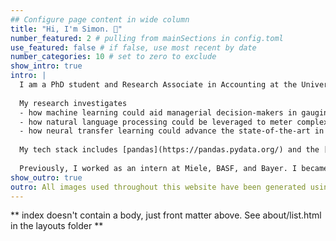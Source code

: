 ```yaml
---
## Configure page content in wide column
title: "Hi, I'm Simon. 👋"
number_featured: 2 # pulling from mainSections in config.toml
use_featured: false # if false, use most recent by date
number_categories: 10 # set to zero to exclude
show_intro: true
intro: |
  I am a PhD student and Research Associate in Accounting at the University of Münster. I am engaged in various [research projects](/research) that all share a common ground: **Data Science**. I strive to approach hard problems with a [scientific mindset](https://hbr.org/2022/05/act-like-a-scientist), favor deep work, and alternate between R and Python to harness the best of both worlds.
  
  My research investigates
  - how machine learning could aid managerial decision-makers in gauging accounting estimates,
  - how natural language processing could be leveraged to meter complex phenomenons in firms' capital market communications with financial analysts, and
  - how neural transfer learning could advance the state-of-the-art in textual analysis in Accounting Research.
  
  My tech stack includes [pandas](https://pandas.pydata.org/) and the [tidyverse](https://www.tidyverse.org/) for tabular data wrangling, [ggplot2](https://ggplot2.tidyverse.org/) for data visualisation, [rvest](https://rvest.tidyverse.org/) for web scraping, [gensim](https://radimrehurek.com/gensim/), [prodigy](https://prodi.gy/), and [spacy](https://spacy.io/) for NLP and data annotation, [tidymodels](https://www.tidymodels.org/), [sklearn](https://scikit-learn.org/stable/), and [DALEX](https://dalex.drwhy.ai/) for machine learning, [pytorch](https://pytorch.org/) and [transformers](https://huggingface.co/docs/transformers/index) for deep learning, [rmarkdown](https://rmarkdown.rstudio.com/), [xaringan](https://github.com/yihui/xaringan), and [Jupyter Notebooks](https://jupyter.org/) for literate coding, and [Git](https://git-scm.com/)+[GitHub](https://github.com/) for version control.
  
  Previously, I worked as an intern at Miele, BASF, and Bayer. I became acquainted with different facets of the Accounting & Finance function in international corporates.
show_outro: true
outro: All images used throughout this website have been generated using [dream](https://app.wombo.art/) GAN.
---
```


\*\* index doesn't contain a body, just front matter above. See about/list.html in the layouts folder \*\*
